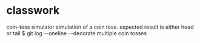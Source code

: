 # classwork

coin-toss simulator
simulation of a coin toss. expected result is either head or tail
$ git log --oneline --decorate
multiple coin tosses
